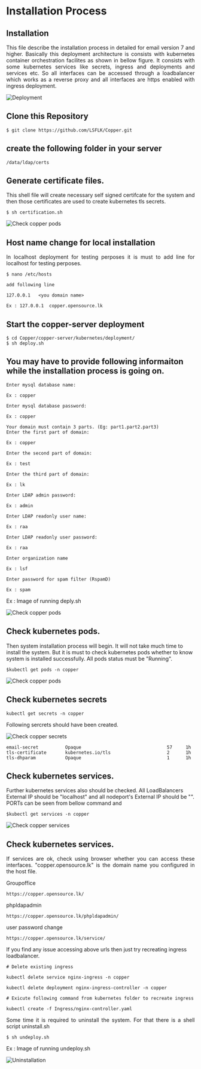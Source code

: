 # Installation Process

## Installation
<p align="justify">
This file describe the installation process in detailed for email version 7 and higher. Basically this deployment architecture is consists with kubernetes container orchestration facilites as shown in bellow figure. It consists with some kubernetes services like
secrets, ingress and deployments and services etc. So all interfaces can be accessed through a loadbalancer which works as a reverse proxy and all interfaces are https enabled with ingress deployment.

</p>


![Deployment](images/configuration/deployment.png)

## Clone this Repository

```
$ git clone https://github.com/LSFLK/Copper.git
```
## create the following folder in your server

```
/data/ldap/certs

```

## Generate certificate files.
<p align="justify">
This shell file will create necessary self signed certifcate for the system and then those certificates are used to create kubernetes tls secrets. 
</p>

```
$ sh certification.sh 

```
![Check copper pods](../images/installation/certs.png)

## Host name change for local installation
<p align="justify">
In localhost deployment for testing perposes it is must to add line for localhost for testing perposes.

</p>

```
$ nano /etc/hosts

add following line

127.0.0.1   <you domain name>

Ex : 127.0.0.1  copper.opensource.lk

```

## Start the copper-server deployment
```
$ cd Copper/copper-server/kubernetes/deployment/
$ sh deploy.sh
```

## You may have to provide following informaiton while the installation process is going on.


    Enter mysql database name:

    Ex : copper

    Enter mysql database password:

    Ex : copper

    Your domain must contain 3 parts. (Eg: part1.part2.part3)
    Enter the first part of domain:

    Ex : copper

    Enter the second part of domain:

    Ex : test

    Enter the third part of domain:

    Ex : lk

    Enter LDAP admin password:

    Ex : admin

    Enter LDAP readonly user name:

    Ex : raa

    Enter LDAP readonly user password:

    Ex : raa

    Enter organization name

    Ex : lsf

    Enter password for spam filter (RspamD)

    Ex : spam

Ex : Image of running deply.sh

![Check copper pods](../images/installation/install.png)

## Check kubernetes pods.

<p align="justify">

Then system installation process will begin. It will not take much time to install the system. But it is must to check kubernetes pods whether to know system is installed successfully. All pods status must be "Running".
</p>

```
$kubectl get pods -n copper
```
![Check copper pods](../images/installation/pods2.png)

## Check kubernetes secrets

```
kubectl get secrets -n copper
```
Following sercrets should have been created.

![Check copper secrets](../images/installation/secrets.png)

```
email-secret          Opaque                                57     1h
tls-certificate       kubernetes.io/tls                     2      1h
tls-dhparam           Opaque                                1      1h

```


## Check kubernetes services.

<p align="justify">

Further kubernetes services also should be checked. All LoadBalancers External IP should be "localhost" and all nodeport's External IP should be  "<none>". PORTs can be seen from bellow command and 
</p>

```
$kubectl get services -n copper
```
![Check copper services](../images/installation/services2.png)

 


 ## Check kubernetes services.

<p align="justify">
If services are ok, check using browser whether you can access these interfaces. "copper.opensource.lk" is the domain name you configured in the host file.
</p>

Groupoffice

    https://copper.opensource.lk/

phpldapadmin
    
    https://copper.opensource.lk/phpldapadmin/

user password change

    https://copper.opensource.lk/service/



If you find any issue accessing above urls then just try recreating ingress loadbalancer.

```
# Delete existing ingress

kubectl delete service nginx-ingress -n copper

kubectl delete deployment nginx-ingress-controller -n copper

# Exicute following command from kubernetes folder to recreate ingress 

kubectl create -f Ingress/nginx-controller.yaml

```


<p align="justify">
Some time it is required to uninstall the system. For that there is a shell script uninstall.sh 
</p>

    $ sh undeploy.sh

Ex : Image of running undeploy.sh

![Uninstallation](../images/installation/uninstall.png)

